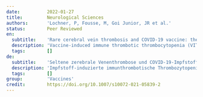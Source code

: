 ```yaml
---
date:          2022-01-27
title:         Neurological Sciences
authors:       'Lochner, P, Fousse, M, Goi Junior, JR et al.'
status:        Peer Reviewed
en:
  subtitle:    'Rare cerebral vein thrombosis and COVID-19 vaccine: the role of orbit ultrasound'
  description: 'Vaccine-induced immune thrombotic thrombocytopenia (VITT) and cerebral venous sinus thrombosis (CVST) after viral vector vaccines (ChAdOx1 nCoV-19 vaccine, Ad26.COV2 vaccine) are a rare occurrence for which there is an emerging evidence base [1]. Here, we present a case of CVST without VITT after vaccination with ChAdOx1 nCoV-19 vaccine (AstraZeneca) and discuss the non-invasive diagnostics used to confirm the case.'
  tags:        []
de:
  subtitle:    'Seltene zerebrale Venenthrombose und COVID-19-Impfstoff: die Rolle des Orbital-Ultraschalls'
  description: 'Impfstoff-induzierte immunthrombotische Thrombozytopenie (VITT) und zerebrale venöse Sinusthrombose (CVST) nach viralen Vektorimpfstoffen (ChAdOx1 nCoV-19-Impfstoff, Ad26.COV2-Impfstoff) sind ein seltenes Vorkommen, für das es eine neue Evidenzbasis gibt [1]. Hier stellen wir einen Fall von CVST ohne VITT nach einer Impfung mit ChAdOx1 nCoV-19-Impfstoff (AstraZeneca) vor und erörtern die nicht-invasive Diagnostik, die zur Bestätigung des Falles eingesetzt wurde.' 
  tags:        []
group:         'Vaccines'
credit:        https://doi.org/10.1007/s10072-021-05839-2
---
```

